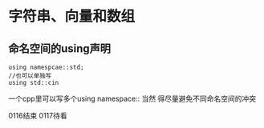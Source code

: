 # 字符串、向量和数组

## 命名空间的using声明

```
using namespcae::std;
//也可以单独写
using std::cin
```

一个cpp里可以写多个using namespace:: 当然 得尽量避免不同命名空间的冲突

0116结束 0117待看



